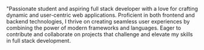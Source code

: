 "Passionate student and aspiring full stack developer with a love 
for crafting dynamic and user-centric web applications. 
Proficient in both frontend and backend technologies, 
I thrive on creating seamless user experiences by combining the power 
of modern frameworks and languages. Eager to contribute and collaborate 
on projects that challenge and elevate my skills in full stack development.

